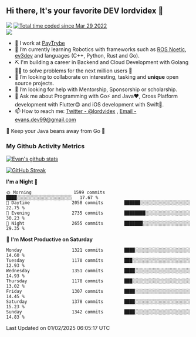 ## Hi there, It's your favorite DEV lordvidex 👋
<img src="https://komarev.com/ghpvc/?username=lordvidex&label=Views&color=blue&style=plastic" /> <a href="https://wakatime.com/@0e56db35-d16b-410a-acc0-4085055304bf"><img src="https://wakatime.com/badge/user/0e56db35-d16b-410a-acc0-4085055304bf.svg" alt="Total time coded since Mar 29 2022" /></a>  
![](https://github-profile-trophy.vercel.app/?username=lordvidex)
- 🔭 I work at [PayTrybe](https://www.paytrybe.com)
- 🌱 I’m currently learning Robotics with frameworks such as [ROS Noetic](ros.org), [ev3dev](www.ev3dev.org) and languages (C++, Python, Rust and Go).
- ⛏️ I'm building a career in Backend and Cloud Development with Golang 🧙🏼 to solve problems for the next million users 🤌
- 👯 I’m looking to collaborate on interesting, tasking and **unique** open source projects.
- 🤔 I’m looking for help with Mentorship, Sponsorship or scholarship.
- 💬 Ask me about Programming with Go⚡️ and Java❤️, Cross Platform development with Flutter😍 and iOS development with Swift🚀.
- 📫 How to reach me: [Twitter - @lordvidex](https://twitter.com/lordvidex) , [Email - evans.dev99@gmail.com](mailto:evans.dev99@gmail.com?body=Hello%20Evans,)
  
    
🎤 Keep your Java beans away from Go 🌚
  
  
### My Github Activity Metrics
<div>
<!-- <a href="https://github.com/lordvidex">
  <img src="https://github-readme-stats.vercel.app/api/top-langs/?username=lordvidex&theme=light" />
</a>    -->
<!-- [![Top Langs](https://github-readme-stats.vercel.app/api/top-langs/?username=lordvidex)](https://github.com/lordvidex/)  -->
<a href="https://github.com/lordvidex">
 <img src="https://github-readme-stats.vercel.app/api?username=lordvidex&show_icons=true&theme=light&line_height=27" alt="Evan's github stats"/>
</a>
</div>

[![GitHub Streak](https://github-readme-streak-stats.herokuapp.com?user=lordvidex&theme=github-dark&hide_border=true)](https://git.io/streak-stats)

<!--
  <a href="https://github.com/iampawan/FlutterExampleApps">
    <img align="center" src="https://github-readme-stats.vercel.app/api/pin/?username=iampawan&repo=FlutterExampleApps&theme=light" />

  </a>
  <a href="https://github.com/iampawan/VelocityX">
   <img align="center" src="https://github-readme-stats.vercel.app/api/pin/?username=iampawan&repo=VelocityX&theme=light" />
  </a>
-->
<!--START_SECTION:waka-->
**I'm a Night 🦉** 

```text
🌞 Morning                1599 commits        ████░░░░░░░░░░░░░░░░░░░░░   17.67 % 
🌆 Daytime                2058 commits        ██████░░░░░░░░░░░░░░░░░░░   22.75 % 
🌃 Evening                2735 commits        ████████░░░░░░░░░░░░░░░░░   30.23 % 
🌙 Night                  2655 commits        ███████░░░░░░░░░░░░░░░░░░   29.35 % 
```
📅 **I'm Most Productive on Saturday** 

```text
Monday                   1321 commits        ████░░░░░░░░░░░░░░░░░░░░░   14.60 % 
Tuesday                  1170 commits        ███░░░░░░░░░░░░░░░░░░░░░░   12.93 % 
Wednesday                1351 commits        ████░░░░░░░░░░░░░░░░░░░░░   14.93 % 
Thursday                 1178 commits        ███░░░░░░░░░░░░░░░░░░░░░░   13.02 % 
Friday                   1307 commits        ████░░░░░░░░░░░░░░░░░░░░░   14.45 % 
Saturday                 1378 commits        ████░░░░░░░░░░░░░░░░░░░░░   15.23 % 
Sunday                   1342 commits        ████░░░░░░░░░░░░░░░░░░░░░   14.83 % 
```



 Last Updated on 01/02/2025 06:05:17 UTC
<!--END_SECTION:waka-->
